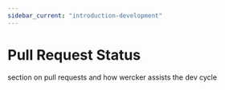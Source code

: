 ```yaml
---
sidebar_current: "introduction-development"
---
```


# Pull Request Status

section on pull requests and how wercker assists the dev cycle